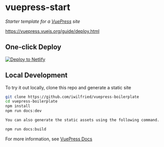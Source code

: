 # vuepress-start

*Starter template for a [VuePress](https://vuepress.vuejs.org) site*

https://vuepress.vuejs.org/guide/deploy.html

## One-click Deploy

[![Deploy to Netlify](https://www.netlify.com/img/deploy/button.svg)](https://app.netlify.com/start/deploy?repository=https://github.com/iwilfried/vuepress-boilerplate)

## Local Development

To try it out locally, clone this repo and generate a static site

```bash
git clone https://github.com/iwilfried/vuepress-boilerplate
cd vuepress-boilerplate
npm install
npm run docs:dev

You can also generate the static assets using the following command.

npm run docs:build
```

For more information, see [VuePress Docs](https://vuepress.vuejs.org)

